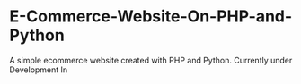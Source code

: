 # E-Commerce-Website-On-PHP-and-Python
A simple ecommerce website created with PHP and Python. Currently under Development
In
